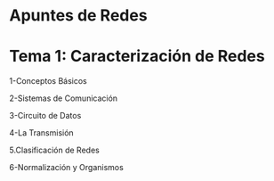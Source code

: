 # Apuntes de Redes

# Tema 1: Caracterización de Redes
1-Conceptos Básicos

2-Sistemas de Comunicación

3-Circuito de Datos

4-La Transmisión

5.Clasificación de Redes

6-Normalización y Organismos
